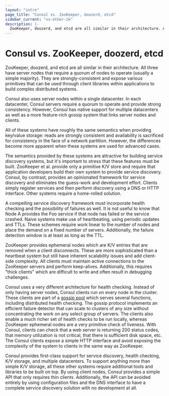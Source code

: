 ```yaml
---
layout: "intro"
page_title: "Consul vs. ZooKeeper, doozerd, etcd"
sidebar_current: "vs-other-zk"
description: |-
  ZooKeeper, doozerd, and etcd are all similar in their architecture. All three have server nodes that require a quorum of nodes to operate (usually a simple majority). They are strongly-consistent and expose various primitives that can be used through client libraries within applications to build complex distributed systems.
---
```


# Consul vs. ZooKeeper, doozerd, etcd

ZooKeeper, doozerd, and etcd are all similar in their architecture. All three have
server nodes that require a quorum of nodes to operate (usually a simple majority).
They are strongly-consistent and expose various primitives that can be used through
client libraries within applications to build complex distributed systems.

Consul also uses server nodes within a single datacenter. In each datacenter, Consul
servers require a quorum to operate and provide strong consistency. However, Consul
has native support for multiple datacenters as well as a more feature-rich gossip
system that links server nodes and clients.

All of these systems have roughly the same semantics when providing key/value storage:
reads are strongly consistent and availability is sacrificed for consistency in the
face of a network partition. However, the differences become more apparent when these
systems are used for advanced cases.

The semantics provided by these systems are attractive for building service discovery
systems, but it's important to stress that these features must be built. ZooKeeper et
al. provide only a primitive K/V store and require that application developers build
their own system to provide service discovery. Consul, by contrast, provides an
opinionated framework for service discovery and eliminates the guess-work and
development effort. Clients simply register services and then perform discovery using
a DNS or HTTP interface. Other systems require a home-rolled solution.

A compelling service discovery framework must incorporate health checking and the
possibility of failures as well. It is not useful to know that Node A provides the Foo
service if that node has failed or the service crashed. Naive systems make use of
heartbeating, using periodic updates and TTLs. These schemes require work linear
to the number of nodes and place the demand on a fixed number of servers. Additionally,
the failure detection window is at least as long as the TTL.

ZooKeeper provides ephemeral nodes which are K/V entries that are removed when a client
disconnects. These are more sophisticated than a heartbeat system but still have
inherent scalability issues and add client-side complexity. All clients must maintain
active connections to the ZooKeeper servers and perform keep-alives. Additionally, this
requires "thick clients" which are difficult to write and often result in debugging
challenges.

Consul uses a very different architecture for health checking. Instead of only having
server nodes, Consul clients run on every node in the cluster. These clients are part
of a [gossip pool](/docs/internals/gossip.html) which serves several functions,
including distributed health checking. The gossip protocol implements an efficient
failure detector that can scale to clusters of any size without concentrating the work
on any select group of servers. The clients also enable a much richer set of health
checks to be run locally, whereas ZooKeeper ephemeral nodes are a very primitive check
of liveness. With Consul, clients can check that a web server is returning 200 status
codes, that memory utilization is not critical, that there is sufficient disk space,
etc. The Consul clients expose a simple HTTP interface and avoid exposing the complexity
of the system to clients in the same way as ZooKeeper.

Consul provides first-class support for service discovery, health checking,
K/V storage, and multiple datacenters. To support anything more than simple K/V storage,
all these other systems require additional tools and libraries to be built on
top. By using client nodes, Consul provides a simple API that only requires thin clients.
Additionally, the API can be avoided entirely by using configuration files and the
DNS interface to have a complete service discovery solution with no development at all.
